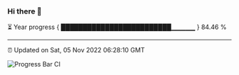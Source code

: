### Hi there 👋

⏳ Year progress { █████████████████████████▁▁▁▁▁ } 84.46 %

---

⏰ Updated on Sat, 05 Nov 2022 06:28:10 GMT

![Progress Bar CI](https://github.com/ZhaoGui/ZhaoGui/workflows/Progress%20Bar%20CI/badge.svg)
